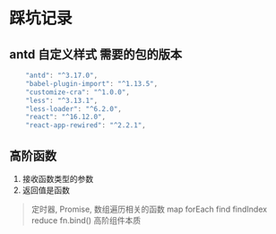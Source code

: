 # 踩坑记录

## antd 自定义样式 需要的包的版本

```js
    "antd": "^3.17.0",
    "babel-plugin-import": "^1.13.5",
    "customize-cra": "^1.0.0",
    "less": "^3.13.1",
    "less-loader": "^6.2.0",
    "react": "^16.12.0",
    "react-app-rewired": "^2.2.1",
```

## 高阶函数

1. 接收函数类型的参数
2. 返回值是函数

> 定时器, Promise, 数组遍历相关的函数 map forEach find findIndex reduce 
> fn.bind() 
> 高阶组件本质
